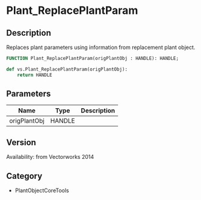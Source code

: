 # Plant_ReplacePlantParam

## Description
Replaces plant parameters using information from replacement plant object.

```pascal
FUNCTION Plant_ReplacePlantParam(origPlantObj : HANDLE): HANDLE;
```

```python
def vs.Plant_ReplacePlantParam(origPlantObj):
    return HANDLE
```

## Parameters
|Name|Type|Description|
|---|---|---|
|origPlantObj|HANDLE|   |

## Version
Availability: from Vectorworks 2014

## Category
* PlantObjectCoreTools


